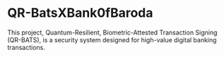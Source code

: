 # QR-BatsXBank0fBaroda
This project, Quantum-Resilient, Biometric-Attested Transaction Signing (QR-BATS), is a security system designed for high-value digital banking transactions.
